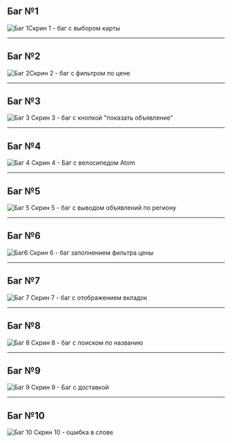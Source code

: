 Баг №1
---
![Баг 1](img/image-2.png)Скрин 1 - баг с выбором карты

---
Баг №2
---
![Баг 2](img/image-3.png)Скрин 2 - баг с фильтром по цене

---

Баг №3 
---
![Баг 3](img/image-4.png) Скрин 3 - баг с кнопкой "показать объявление"

---

Баг №4
---
![Баг 4](img/image-5.png)
Скрин 4 - Баг с велосипедом Atom


---
Баг №5 
---

![Баг 5](img/image-6.png) 
Скрин 5 - баг с выводом объявлений по региону

---
Баг №6
---

![Баг6](img/image-7.png)
Скрин 6 - баг заполнением фильтра цены

---

Баг №7
---

![Баг 7](img/image-8.png)
Скрин 7 - баг с отображением вкладок

---

Баг №8
---
![Баг 8](img/image-9.png)
Скрин 8 - баг с поиском по названию

---
Баг №9
---

![Баг 9](img/image-10.png)
Скрин 9 - Баг с доставкой

---
Баг №10
---

![Баг 10](img/image-11.png)
Скрин 10 - ошибка в слове



